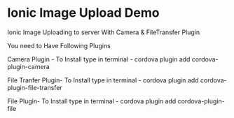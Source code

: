# Ionic Image Upload Demo

Ionic Image Uploading to server With Camera &amp; FileTransfer Plugin

 You need to Have Following Plugins
 
 Camera Plugin - 
  To Install type in terminal -
    cordova plugin add cordova-plugin-camera
 
 File Tranfer Plugin-
  To Install type in terminal -
    cordova plugin add cordova-plugin-file-transfer
    
 File Plugin-
  To Install type in terminal -
    cordova plugin add cordova-plugin-file
  
 
